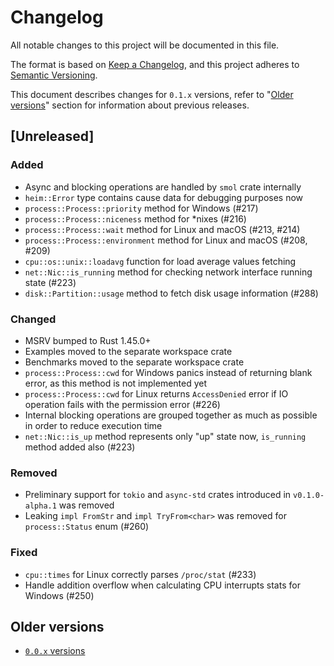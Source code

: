 # Changelog
All notable changes to this project will be documented in this file.

The format is based on [Keep a Changelog](https://keepachangelog.com/en/1.0.0/),
and this project adheres to [Semantic Versioning](https://semver.org/spec/v2.0.0.html).

This document describes changes for `0.1.x` versions,
refer to "[Older versions](#older-versions)" section
for information about previous releases.

## [Unreleased]

### Added

 * Async and blocking operations are handled by `smol` crate internally
 * `heim::Error` type contains cause data for debugging purposes now
 * `process::Process::priority` method for Windows (#217)
 * `process::Process::niceness` method for *nixes (#216)
 * `process::Process::wait` method for Linux and macOS (#213, #214)
 * `process::Process::environment` method for Linux and macOS (#208, #209)
 * `cpu::os::unix::loadavg` function for load average values fetching
 * `net::Nic::is_running` method for checking network interface running state (#223)
 * `disk::Partition::usage` method to fetch disk usage information (#288)

### Changed

 * MSRV bumped to Rust 1.45.0+
 * Examples moved to the separate workspace crate
 * Benchmarks moved to the separate workspace crate
 * `process::Process::cwd` for Windows panics instead of returning blank error, as this method is not implemented yet
 * `process::Process::cwd` for Linux returns `AccessDenied` error if IO operation fails with the permission error (#226)
 * Internal blocking operations are grouped together as much as possible in order to reduce execution time
 * `net::Nic::is_up` method represents only "up" state now, `is_running` method added also (#223)

### Removed

 * Preliminary support for `tokio` and `async-std` crates introduced in `v0.1.0-alpha.1` was removed
 * Leaking `impl FromStr` and `impl TryFrom<char>` was removed for `process::Status` enum (#260)

### Fixed

 * `cpu::times` for Linux correctly parses `/proc/stat` (#233)
 * Handle addition overflow when calculating CPU interrupts stats for Windows (#250)

## Older versions

 * [`0.0.x` versions](https://github.com/heim-rs/heim/blob/v0.0.10/CHANGELOG.md)
